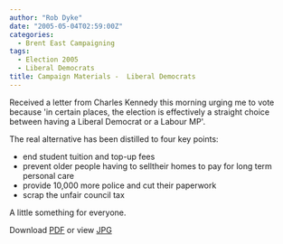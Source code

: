 ```yaml
---
author: "Rob Dyke"
date: "2005-05-04T02:59:00Z"
categories:
  - Brent East Campaigning
tags:
  - Election 2005
  - Liberal Democrats
title: Campaign Materials -  Liberal Democrats
---
```

Received a letter from Charles Kennedy this morning urging me to vote because 'in certain places, the election is effectively a straight choice between having a Liberal Democrat or a Labour MP'.

The real alternative has been distilled to four key points:

  * end student tuition and top-up fees
  * prevent older people having to selltheir homes to pay for long term personal care
  * provide 10,000 more police and cut their paperwork
  * scrap the unfair council tax

A little something for everyone.

Download [PDF](http://www.comwifinet.com/becampaign/libdem_letter3may.pdf) or view [JPG](http://www.comwifinet.com/becampaign/libdem_letter3may.jpg)
